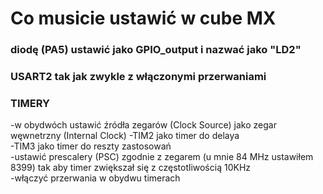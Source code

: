 # Co musicie ustawić w cube MX
### diodę (PA5) ustawić jako GPIO_output i nazwać jako "LD2"
### USART2 tak jak zwykle z włączonymi przerwaniami
### TIMERY
-w obydwóch ustawić źródła zegarów (Clock Source) jako zegar węwnetrzny (Internal Clock)
-TIM2 jako timer do delaya<br>
-TIM3 jako timer do reszty zastosowań<br>
-ustawić prescalery (PSC) zgodnie z zegarem (u mnie 84 MHz ustawiłem 8399) tak aby timer zwiększał się z częstotliwością 10KHz<br>
-włączyć przerwania w obydwu timerach

